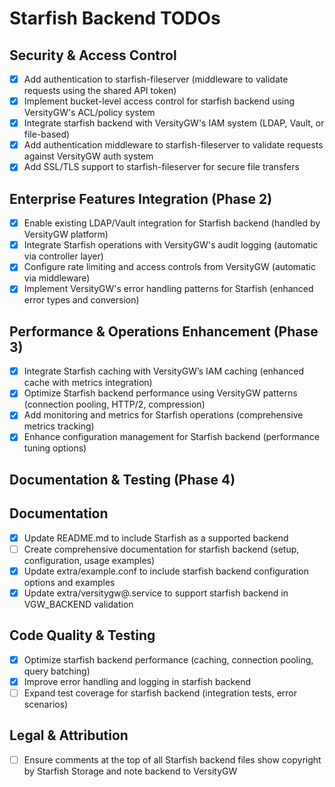 # Starfish Backend TODOs

## Security & Access Control
- [x] Add authentication to starfish-fileserver (middleware to validate requests using the shared API token)
- [x] Implement bucket-level access control for starfish backend using VersityGW's ACL/policy system
- [x] Integrate starfish backend with VersityGW's IAM system (LDAP, Vault, or file-based)
- [x] Add authentication middleware to starfish-fileserver to validate requests against VersityGW auth system
- [x] Add SSL/TLS support to starfish-fileserver for secure file transfers

## Enterprise Features Integration (Phase 2)
- [x] Enable existing LDAP/Vault integration for Starfish backend (handled by VersityGW platform)
- [x] Integrate Starfish operations with VersityGW's audit logging (automatic via controller layer)
- [x] Configure rate limiting and access controls from VersityGW (automatic via middleware)
- [x] Implement VersityGW's error handling patterns for Starfish (enhanced error types and conversion)

## Performance & Operations Enhancement (Phase 3)
- [x] Integrate Starfish caching with VersityGW’s IAM caching (enhanced cache with metrics integration)
- [x] Optimize Starfish backend performance using VersityGW patterns (connection pooling, HTTP/2, compression)
- [x] Add monitoring and metrics for Starfish operations (comprehensive metrics tracking)
- [x] Enhance configuration management for Starfish backend (performance tuning options)

## Documentation & Testing (Phase 4)
## Documentation
- [x] Update README.md to include Starfish as a supported backend
- [ ] Create comprehensive documentation for starfish backend (setup, configuration, usage examples)
- [x] Update extra/example.conf to include starfish backend configuration options and examples
- [x] Update extra/versitygw@.service to support starfish backend in VGW_BACKEND validation

## Code Quality & Testing
- [x] Optimize starfish backend performance (caching, connection pooling, query batching)
- [x] Improve error handling and logging in starfish backend
- [ ] Expand test coverage for starfish backend (integration tests, error scenarios)

## Legal & Attribution
- [ ] Ensure comments at the top of all Starfish backend files show copyright by Starfish Storage and note backend to VersityGW 